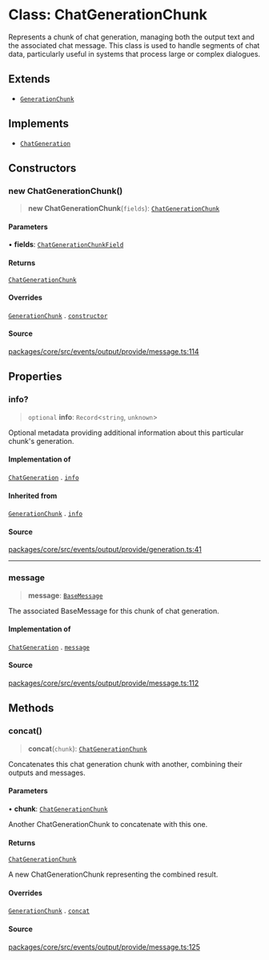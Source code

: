 # Class: ChatGenerationChunk

Represents a chunk of chat generation, managing both the output text and the associated chat message.
This class is used to handle segments of chat data, particularly useful in systems that process large or complex dialogues.

## Extends

- [`GenerationChunk`](../../generation/classes/GenerationChunk.md)

## Implements

- [`ChatGeneration`](../interfaces/ChatGeneration.md)

## Constructors

### new ChatGenerationChunk()

> **new ChatGenerationChunk**(`fields`): [`ChatGenerationChunk`](ChatGenerationChunk.md)

#### Parameters

• **fields**: [`ChatGenerationChunkField`](../interfaces/ChatGenerationChunkField.md)

#### Returns

[`ChatGenerationChunk`](ChatGenerationChunk.md)

#### Overrides

[`GenerationChunk`](../../generation/classes/GenerationChunk.md) . [`constructor`](../../generation/classes/GenerationChunk.md#constructors)

#### Source

[packages/core/src/events/output/provide/message.ts:114](https://github.com/VictorS67/encre/blob/42c3bddca4be2d23ad959c1c99381eefbf43789c/packages/core/src/events/output/provide/message.ts#L114)

## Properties

### info?

> `optional` **info**: `Record`\<`string`, `unknown`\>

Optional metadata providing additional information about this particular chunk's generation.

#### Implementation of

[`ChatGeneration`](../interfaces/ChatGeneration.md) . [`info`](../interfaces/ChatGeneration.md#info)

#### Inherited from

[`GenerationChunk`](../../generation/classes/GenerationChunk.md) . [`info`](../../generation/classes/GenerationChunk.md#info)

#### Source

[packages/core/src/events/output/provide/generation.ts:41](https://github.com/VictorS67/encre/blob/42c3bddca4be2d23ad959c1c99381eefbf43789c/packages/core/src/events/output/provide/generation.ts#L41)

***

### message

> **message**: [`BaseMessage`](../../../../input/load/msgs/base/classes/BaseMessage.md)

The associated BaseMessage for this chunk of chat generation.

#### Implementation of

[`ChatGeneration`](../interfaces/ChatGeneration.md) . [`message`](../interfaces/ChatGeneration.md#message)

#### Source

[packages/core/src/events/output/provide/message.ts:112](https://github.com/VictorS67/encre/blob/42c3bddca4be2d23ad959c1c99381eefbf43789c/packages/core/src/events/output/provide/message.ts#L112)

## Methods

### concat()

> **concat**(`chunk`): [`ChatGenerationChunk`](ChatGenerationChunk.md)

Concatenates this chat generation chunk with another, combining their outputs and messages.

#### Parameters

• **chunk**: [`ChatGenerationChunk`](ChatGenerationChunk.md)

Another ChatGenerationChunk to concatenate with this one.

#### Returns

[`ChatGenerationChunk`](ChatGenerationChunk.md)

A new ChatGenerationChunk representing the combined result.

#### Overrides

[`GenerationChunk`](../../generation/classes/GenerationChunk.md) . [`concat`](../../generation/classes/GenerationChunk.md#concat)

#### Source

[packages/core/src/events/output/provide/message.ts:125](https://github.com/VictorS67/encre/blob/42c3bddca4be2d23ad959c1c99381eefbf43789c/packages/core/src/events/output/provide/message.ts#L125)
